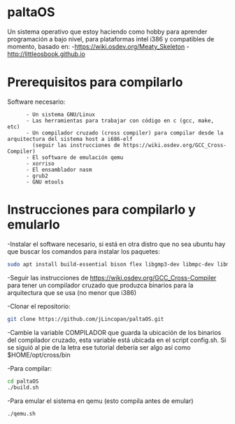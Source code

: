 # paltaOS
Un sistema operativo que estoy haciendo como hobby para aprender programación a bajo nivel, para plataformas intel i386 y compatibles de momento, basado en: -https://wiki.osdev.org/Meaty_Skeleton
-http://littleosbook.github.io

# Prerequisitos para compilarlo
Software necesario:

          - Un sistema GNU/Linux
          - Las herramientas para trabajar con código en c (gcc, make, etc)
          - Un compilador cruzado (cross compiler) para compilar desde la arquitectura del sistema host a i686-elf 
            (seguir las instrucciones de https://wiki.osdev.org/GCC_Cross-Compiler)
          - El software de emulación qemu 
          - xorriso
          - El ensamblador nasm
          - grub2
          - GNU mtools
          
# Instrucciones para compilarlo y emularlo

-Instalar el software necesario, si está en otra distro que no sea ubuntu hay que buscar los comandos para instalar los paquetes:
```bash
sudo apt install build-essential bison flex libgmp3-dev libmpc-dev libmpfr-dev texinfo qemu-system-i386
```
-Seguir las instrucciones de https://wiki.osdev.org/GCC_Cross-Compiler para tener un compilador cruzado que produzca binarios
 para la arquitectura que se usa (no menor que i386)
 
-Clonar el repositorio:
```bash
git clone https://github.com/jLincopan/paltaOS.git
```
-Cambie la variable COMPILADOR que guarda la ubicación de los binarios del compilador cruzado, esta variable está ubicada
 en el script config.sh. Si se siguió al pie de la letra ese tutorial debería ser algo así como $HOME/opt/cross/bin
 
-Para compilar:
```bash
cd paltaOS
./build.sh
```
-Para emular el sistema en qemu (esto compila antes de emular)
```bash
./qemu.sh
```
